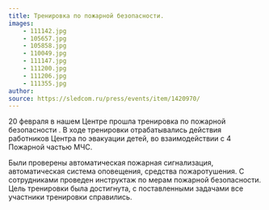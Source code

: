 ```yaml
---
title: Тренировка по пожарной безопасности.
images:
    - 111142.jpg
    - 105657.jpg
    - 105858.jpg
    - 110049.jpg
    - 111147.jpg
    - 111200.jpg
    - 111206.jpg
    - 111355.jpg
author: 
source: https://sledcom.ru/press/events/item/1420970/
---
```


20 февраля в нашем Центре  прошла тренировка по пожарной безопасности . В ходе тренировки отрабатывались действия работников  Центра по эвакуации детей, во взаимодействии с  4 Пожарной частью МЧС.

<!--more-->
Были проверены автоматическая пожарная сигнализация, автоматическая система оповещения, средства пожаротушения. С  сотрудниками  проведен инструктаж по мерам пожарной безопасности. Цель тренировки была достигнута, с поставленными задачами все участники тренировки справились.